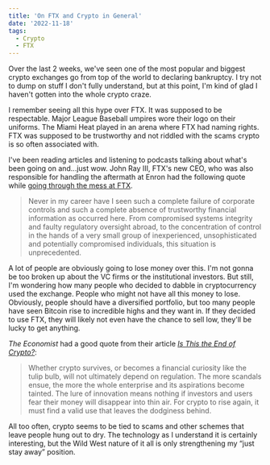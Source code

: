 ```yaml
---
title: 'On FTX and Crypto in General'
date: '2022-11-18'
tags:
  - Crypto
  - FTX
---
```


Over the last 2 weeks, we've seen one of the most popular and biggest crypto exchanges go from top of the world to declaring bankruptcy. I try not to dump on stuff I don't fully understand, but at this point, I'm kind of glad I haven't gotten into the whole crypto craze.
<!-- excerpt -->

I remember seeing all this hype over FTX. It was supposed to be respectable. Major League Baseball umpires wore their logo on their uniforms. The Miami Heat played in an arena where FTX had naming rights. FTX was supposed to be trustworthy and not riddled with the scams crypto is so often associated with.

I've been reading articles and listening to podcasts talking about what's been going on and...just wow. John Ray III, FTX's new CEO, who was also responsible for handling the aftermath at Enron had the following quote while [going through the mess at FTX](https://apnews.com/article/ftx-trading-former-ceo-d2c2b881dc0eb0ec37b454674f446b52).

> Never in my career have I seen such a complete failure of corporate controls and such a complete absence of trustworthy financial information as occurred here. From compromised systems integrity and faulty regulatory oversight abroad, to the concentration of control in the hands of a very small group of inexperienced, unsophisticated and potentially compromised individuals, this situation is unprecedented.

A lot of people are obviously going to lose money over this. I'm not gonna be too broken up about the VC firms or the institutional investors. But still, I'm wondering how many people who decided to dabble in cryptocurrency used the exchange. People who might not have all this money to lose. Obviously, people should have a diversified portfolio, but too many people have seen Bitcoin rise to incredible highs and they want in. If they decided to use FTX, they will likely not even have the chance to sell low, they'll be lucky to get anything.

_The Economist_ had a good quote from their article [_Is This the End of Crypto?_](https://www.economist.com/leaders/2022/11/17/is-this-the-end-of-crypto):

> Whether crypto survives, or becomes a financial curiosity like the tulip bulb, will not ultimately depend on regulation. The more scandals ensue, the more the whole enterprise and its aspirations become tainted. The lure of innovation means nothing if investors and users fear their money will disappear into thin air. For crypto to rise again, it must find a valid use that leaves the dodginess behind.

All too often, crypto seems to be tied to scams and other schemes that leave people hung out to dry. The technology as I understand it is certainly interesting, but the Wild West nature of it all is only strengthening my “just stay away” position.
